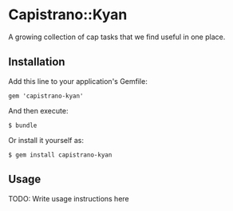 # Capistrano::Kyan

A growing collection of cap tasks that we find useful in one place.

## Installation

Add this line to your application's Gemfile:

    gem 'capistrano-kyan'

And then execute:

    $ bundle

Or install it yourself as:

    $ gem install capistrano-kyan

## Usage

TODO: Write usage instructions here
